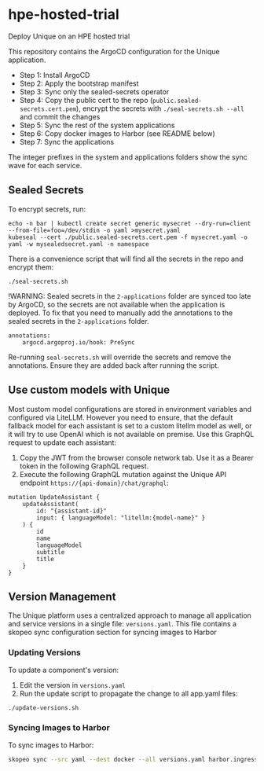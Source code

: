 # hpe-hosted-trial
Deploy Unique on an HPE hosted trial

This repository contains the ArgoCD configuration for the Unique application.

* Step 1: Install ArgoCD
* Step 2: Apply the bootstrap manifest
* Step 3: Sync only the sealed-secrets operator
* Step 4: Copy the public cert to the repo (`public.sealed-secrets.cert.pem`), encrypt the secrets with `./seal-secrets.sh --all` and commit the changes
* Step 5: Sync the rest of the system applications
* Step 6: Copy docker images to Harbor (see README below)
* Step 7: Sync the applications

The integer prefixes in the system and applications folders show the sync wave for each service.

## Sealed Secrets

To encrypt secrets, run:

```
echo -n bar | kubectl create secret generic mysecret --dry-run=client --from-file=foo=/dev/stdin -o yaml >mysecret.yaml
kubeseal --cert ./public.sealed-secrets.cert.pem -f mysecret.yaml -o yaml -w mysealedsecret.yaml -n namespace
```

There is a convenience script that will find all the secrets in the repo and encrypt them:

```
./seal-secrets.sh
```

!WARNING: Sealed secrets in the `2-applications` folder are synced too late by ArgoCD, so the secrets are not available when the application is deployed.
To fix that you need to manually add the annotations to the sealed secrets in the `2-applications` folder.

```
annotations:
    argocd.argoproj.io/hook: PreSync
```

Re-running `seal-secrets.sh` will override the secrets and remove the annotations. Ensure they are added back after running the script.

## Use custom models with Unique

Most custom model configurations are stored in environment variables and configured via LiteLLM. However you need to ensure, that the 
default fallback model for each assistant is set to a custom litellm model as well, or it will try to use OpenAI which is not available on premise. Use this GraphQL request to update each assistant:

1. Copy the JWT from the browser console network tab. Use it as a Bearer token in the following GraphQL request.
2. Execute the following GraphQL mutation against the Unique API endpoint `https://{api-domain}/chat/graphql`:

```
mutation UpdateAssistant {
    updateAssistant(
        id: "{assistant-id}"
        input: { languageModel: "litellm:{model-name}" }
    ) {
        id
        name
        languageModel
        subtitle
        title
    }
}
```


## Version Management

The Unique platform uses a centralized approach to manage all application and service versions in a single file: `versions.yaml`. This file contains a skopeo sync configuration section for syncing images to Harbor

### Updating Versions

To update a component's version:

1. Edit the version in `versions.yaml`
2. Run the update script to propagate the change to all app.yaml files:

```bash
./update-versions.sh
```

### Syncing Images to Harbor

To sync images to Harbor:

```bash
skopeo sync --src yaml --dest docker --all versions.yaml harbor.ingress.pcai0201.fr2.hpecolo.net/library/
```
